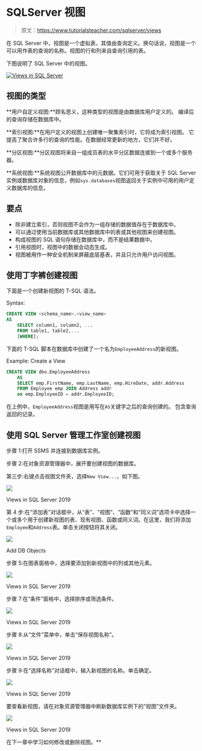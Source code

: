 # SQLServer 视图

> 原文：<https://www.tutorialsteacher.com/sqlserver/views>

在 SQL Server 中，视图是一个虚拟表，其值由查询定义。换句话说，视图是一个可以用作表的查询的名称。视图的行和列来自查询引用的表。

下图说明了 SQL Server 中的视图。

[![Views in SQL Server](img/84c162a318947f7bdcc686af63dcb5c8.png)](../../Content/images/sqlserver/view.png) 

## 视图的类型

**用户自定义视图:**顾名思义，这种类型的视图是由数据库用户定义的。 编译后的查询存储在数据库中。

**索引视图:**在用户定义的视图上创建唯一聚集索引时，它将成为索引视图。 它提高了聚合许多行的查询的性能。在数据经常更新的地方，它们并不好。

**分区视图:**分区视图将来自一组成员表的水平分区数据连接到一个或多个服务器。

**系统视图:**系统视图公开数据库中的元数据。它们可用于获取关于 SQL Server 实例或数据库对象的信息，例如`sys.databases`视图返回关于实例中可用的用户定义数据库的信息。

## 要点

*   除非建立索引，否则视图不会作为一组存储的数据值存在于数据库中。
*   可以通过使用当前数据库或其他数据库中的表或其他视图来创建视图。
*   构成视图的 SQL 语句存储在数据库中，而不是结果数据中。
*   引用视图时，视图中的数据会动态生成。
*   视图被用作一种安全机制来屏蔽底层基表，并且只允许用户访问视图。

## 使用丁字裤创建视图

下面是一个创建新视图的 T-SQL 语法。

Syntax: 

```sql
CREATE VIEW <schema_name>.<view_name> 
AS
    SELECT column1, column2, ...
    FROM table1, table2,...
    [WHERE]; 
```

下面的 T-SQL 脚本在数据库中创建了一个名为`EmployeeAddress`的新视图。

Example: Create a View 

```sql
CREATE VIEW dbo.EmployeeAddress  
    AS 
    SELECT emp.FirstName, emp.LastName, emp.HireDate, addr.Address 
    FROM Employee emp JOIN Address addr 
    on emp.EmployeeID = addr.EmployeeID; 
```

在上例中，`EmployeeAddress`视图是用写在`AS`关键字之后的查询创建的。 包含查询返回的记录。

## 使用 SQL Server 管理工作室创建视图

步骤 1:打开 SSMS 并连接到数据库实例。

步骤 2:在对象资源管理器中，展开要创建视图的数据库。

第三步:右键点击视图文件夹，选择`New View...`，如下图。

[![](img/127068a3140545eb27a0fc584b3606b0.png)](../../Content/images/sqlserver/view1.png) 

Views in SQL Server 2019



第 4 步:在“添加表”对话框中，从“表”、“视图”、“函数”和“同义词”选项卡中选择一个或多个用于创建新视图的表、现有视图、函数或同义词。在这里，我们将添加`Employee`和`Address`表。单击关闭按钮将其关闭。

[![](img/f4bfafcedb4ce137067a6998b3c7551e.png)](../../Content/images/sqlserver/view2.png)

Add DB Objects



步骤 5:在图表窗格中，选择要添加到新视图中的列或其他元素。

[![](img/ca84c6d613603072ccf40f92721446f9.png)](../../Content/images/sqlserver/view3.png) 

Views in SQL Server 2019



步骤 7:在“条件”窗格中，选择排序或筛选条件。

[![](img/682dfcc1b5c52b20eb84c26d3fa70bff.png)](../../Content/images/sqlserver/view4.png) 

Views in SQL Server 2019



步骤 8:从“文件”菜单中，单击“保存视图名称”。

[![](img/a614d53577ca57df3103434adb190695.png)](../../Content/images/sqlserver/view5.png) 

Views in SQL Server 2019



步骤 9:在“选择名称”对话框中，输入新视图的名称。单击确定。

[![](img/e27f458cf7a64220f81d57dd0423f315.png)](../../Content/images/sqlserver/view6.png) 

Views in SQL Server 2019



要查看新视图，请在对象资源管理器中刷新数据库实例下的“视图”文件夹。

[![](img/d75a2dbd1699c79620e08531d24dde06.png)](../../Content/images/sqlserver/view7.png) 

Views in SQL Server 2019



在下一章中学习如何修改或删除视图。**